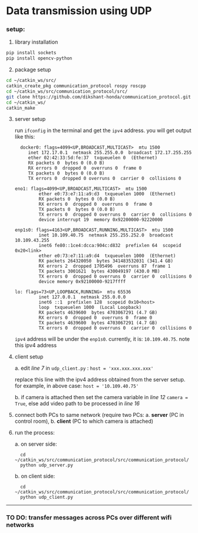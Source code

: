 # Data transmission using UDP

### setup:

1. library installation
```bash
pip install sockets
pip install opencv-python
```

2. package setup
```bash
cd ~/catkin_ws/src/
catkin_create_pkg communication_protocol rospy roscpp
cd ~/catkin_ws/src/communication_protocol/src/
git clone https://github.com/dikshant-honda/communication_protocol.git
cd ~/catkin_ws/
catkin_make
```

3. server setup

   run `ifconfig` in the terminal and get the `ipv4` address. you will get output like this:
       
   
         docker0: flags=4099<UP,BROADCAST,MULTICAST>  mtu 1500
            inet 172.17.0.1  netmask 255.255.0.0  broadcast 172.17.255.255
            ether 02:42:33:5d:fe:37  txqueuelen 0  (Ethernet)
            RX packets 0  bytes 0 (0.0 B)
            RX errors 0  dropped 0  overruns 0  frame 0
            TX packets 0  bytes 0 (0.0 B)
            TX errors 0  dropped 0 overruns 0  carrier 0  collisions 0
    
       eno1: flags=4099<UP,BROADCAST,MULTICAST>  mtu 1500
                ether e0:73:e7:11:a9:d3  txqueuelen 1000  (Ethernet)
                RX packets 0  bytes 0 (0.0 B)
                RX errors 0  dropped 0  overruns 0  frame 0
                TX packets 0  bytes 0 (0.0 B)
                TX errors 0  dropped 0 overruns 0  carrier 0  collisions 0
                device interrupt 19  memory 0x92200000-92220000  
        
       enp1s0: flags=4163<UP,BROADCAST,RUNNING,MULTICAST>  mtu 1500
                inet 10.109.40.75  netmask 255.255.252.0  broadcast 10.109.43.255
                inet6 fe80::1ce4:dcca:904c:d832  prefixlen 64  scopeid 0x20<link>
                ether e0:73:e7:11:a9:d4  txqueuelen 1000  (Ethernet)
                RX packets 264320050  bytes 341483532031 (341.4 GB)
                RX errors 2  dropped 1705496  overruns 87  frame 1
                TX packets 3001621  bytes 430049197 (430.0 MB)
                TX errors 0  dropped 0 overruns 0  carrier 0  collisions 0
                device memory 0x92100000-9217ffff  
        
       lo: flags=73<UP,LOOPBACK,RUNNING>  mtu 65536
                inet 127.0.0.1  netmask 255.0.0.0
                inet6 ::1  prefixlen 128  scopeid 0x10<host>
                loop  txqueuelen 1000  (Local Loopback)
                RX packets 4639600  bytes 4703067291 (4.7 GB)
                RX errors 0  dropped 0  overruns 0  frame 0
                TX packets 4639600  bytes 4703067291 (4.7 GB)
                TX errors 0  dropped 0 overruns 0  carrier 0  collisions 0

       

     `ipv4` address will be under the `enp1s0`. currently, it is: `10.109.40.75`. note this ipv4 address


4. client setup
   
   a. edit _line 7_ in `udp_client.py` : `host = 'xxx.xxx.xxx.xxx'`

   replace this line with the ipv4 address obtained from the server setup. for example, in above case: `host = '10.109.40.75'`

   b. if camera is attached then set the camera variable in _line 12_ `camera = True`, else add video path to be processed in _line 16_

5. connect both PCs to same network (require two PCs: a. **server** (PC in control room), b. **client** (PC to which camera is attached)

6. run the process:

   
   a. on server side:

         cd ~/catkin_ws/src/communication_protocol/src/communication_protocol/
         python udp_server.py
 
    b. on client side:
    
         cd ~/catkin_ws/src/communication_protocol/src/communication_protocol/
         python udp_client.py

-------------------------------------------------------------------------------------------------------

### TO DO: transfer messages across PCs over different wifi networks
